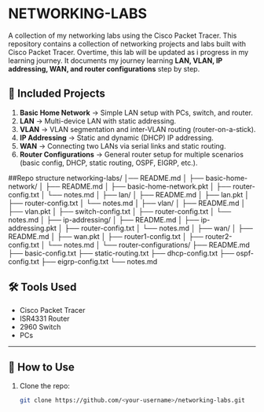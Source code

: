 # NETWORKING-LABS
A collection of my networking labs using the Cisco Packet Tracer.
This repository contains a collection of networking projects and labs built with Cisco Packet Tracer. Overtime, this lab will be updated as i progress in my learning journey. 
It documents my journey learning **LAN, VLAN, IP addressing, WAN, and router configurations** step by step.


## 📌 Included Projects
1. **Basic Home Network** → Simple LAN setup with PCs, switch, and router.  
2. **LAN** → Multi-device LAN with static addressing.  
3. **VLAN** → VLAN segmentation and inter-VLAN routing (router-on-a-stick).  
4. **IP Addressing** → Static and dynamic (DHCP) IP addressing.  
5. **WAN** → Connecting two LANs via serial links and static routing.  
6. **Router Configurations** → General router setup for multiple scenarios (basic config, DHCP, static routing, OSPF, EIGRP, etc.).

##Repo structure 
networking-labs/
│── README.md
│
├── basic-home-network/
│   ├── README.md
│   ├── basic-home-network.pkt
│   ├── router-config.txt
│   └── notes.md
│
├── lan/
│   ├── README.md
│   ├── lan.pkt
│   ├── router-config.txt
│   └── notes.md
│
├── vlan/
│   ├── README.md
│   ├── vlan.pkt
│   ├── switch-config.txt
│   ├── router-config.txt
│   └── notes.md
│
├── ip-addressing/
│   ├── README.md
│   ├── ip-addressing.pkt
│   ├── router-config.txt
│   └── notes.md
│
├── wan/
│   ├── README.md
│   ├── wan.pkt
│   ├── router1-config.txt
│   ├── router2-config.txt
│   └── notes.md
│
└── router-configurations/
    ├── README.md
    ├── basic-config.txt
    ├── static-routing.txt
    ├── dhcp-config.txt
    ├── ospf-config.txt
    ├── eigrp-config.txt
    └── notes.md


## 🛠️ Tools Used
- Cisco Packet Tracer
- ISR4331 Router
- 2960 Switch
- PCs

---

## 🚀 How to Use
1. Clone the repo:
   ```bash
   git clone https://github.com/<your-username>/networking-labs.git
